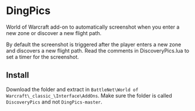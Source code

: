 # DingPics

World of Warcraft add-on to automatically screenshot when you enter a new zone or discover a new flight path.

By default the screenshot is triggered after the player enters a new zone and discovers a new flight path. Read the comments in DiscoveryPics.lua to set a timer for the screenshot.

## Install

Download the folder and extract in `BattleNet\World of Warcraft\_classic_\Interface\AddOns`. Make sure the folder is called `DiscoveryPics` and not `DingPics-master`.
